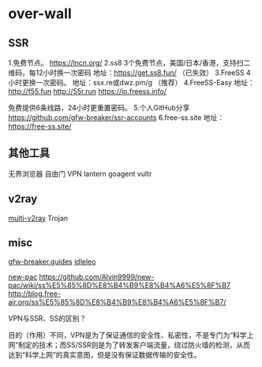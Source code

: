 # over-wall



## SSR



1.免费节点。
https://lncn.org/
2.ss8
3个免费节点，美国/日本/香港，支持扫二维码，每12小时换一次密码
地址：https://get.ss8.fun/ （已失效）
3.FreeSS
4小时更换一次密码。
地址：ssx.re或dwz.pm/g （推荐）
4.FreeSS-Easy
地址：http://f55.fun  http://55r.run
https://io.freess.info/

免费提供6条线路，24小时更重置密码。
5.个人GitHub分享
https://github.com/gfw-breaker/ssr-accounts
6.free-ss.site
地址：https://free-ss.site/



## 其他工具

无界浏览器
自由门
VPN
lantern
goagent
vultr
## v2ray


[multi-v2ray](https://github.com/Jrohy/multi-v2ray)
Trojan
## misc

[gfw-breaker.guides](https://github.com/gfw-breaker/guides/wiki/Windows%E4%BD%BF%E7%94%A8Shadowsocks%E7%BF%BB%E5%A2%99)
[idleleo](https://www.idleleo.com/)


[new-pac](https://github.com/Alvin9999/new-pac)
https://github.com/Alvin9999/new-pac/wiki/ss%E5%85%8D%E8%B4%B9%E8%B4%A6%E5%8F%B7
http://blog.free-air.org/ss%E5%85%8D%E8%B4%B9%E8%B4%A6%E5%8F%B7/

VPN与SSR、SS的区别？

目的（作用）不同，VPN是为了保证通信的安全性、私密性，不是专门为“科学上网”制定的技术；而SS/SSR则是为了转发客户端流量，绕过防火墙的检测，从而达到“科学上网”的真实意图，但是没有保证数据传输的安全性。